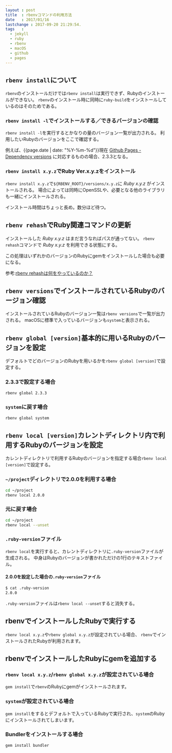 ```yaml
---
layout : post
title  : rbenvコマンドの利用方法
date   : 2017/01/16
lastchange : 2017-09-20 21:29:54.
tags   :
  - jekyll
  - ruby
  - rbenv
  - macOS
  - github
  - pages
---
```


## `rbenv install`について

`rbenv`のインストールだけでは`rbenv install`は実行できず、Rubyのインストールができない。
`rbenv`のインストール時に同時に`ruby-build`をインストールしているのはそのためである。

### `rbenv install -l`でインストールする／できるバージョンの確認

`rbenv install -l`を実行するとかなりの量のバージョン一覧が出力される。
利用したいRubyのバージョンをここで確認する。

例えば、{{page.date | date: "%Y-%m-%d"}}現在
[Github Pages - Dependency versions](https://pages.github.com/versions/)
に対応するものの場合、2.3.3となる。

### `rbenv install x.y.z`でRuby Ver.x.y.zをインストール

`rbenv install x.y.z`で`${RBENV_ROOT}/versions/x.y.z`に _Ruby x.y.z_ がインストールされる。
場合によっては同時にOpenSSLや、必要となる他のライブラリも一緒にインストールされる。

インストール時間はちょっと長め。数分ほど待つ。

## `rbenv rehash`でRuby関連コマンドの更新

インストールした _Ruby x.y.z_ はまだ言うなればパスが通ってない。
`rbenv rehash`コマンドで _Ruby x.y.z_ を利用できる状態にする。

この処理はいずれかのバージョンのRubyにgemをインストールした場合も必要になる。

参考:[rbenv rehashは何をやっているのか？](http://dqn.sakusakutto.jp/2014/02/rbenv_rehash_what_it_does.html)

## `rbenv versions`でインストールされているRubyのバージョン確認

インストールされているRubyのバージョン一覧は`rbenv versions`で一覧が出力される。
macOSに標準で入っているバージョンも`system`と表示される。


## `rbenv global [version]`基本的に用いるRubyのバージョンを設定

デフォルトでどのバージョンのRubyを用いるかを`rbenv global [version]`で設定する。

### 2.3.3で設定する場合

```sh
rbenv global 2.3.3
```

### `system`に戻す場合

```sh
rbenv global system
```

## `rbenv local [version]`カレントディレクトリ内で利用するRubyのバージョンを設定

カレントディレクトリで利用するRubyのバージョンを指定する場合`rbenv local [version]`で設定する。

### `~/project`ディレクトリで2.0.0を利用する場合

```sh
cd ~/project
rbenv local 2.0.0
```

### 元に戻す場合

```sh
cd ~/project
rbenv local --unset
```

### `.ruby-version`ファイル

`rbenv local`を実行すると、カレントディレクトリに`.ruby-version`ファイルが生成される。
中身はRubyのバージョンが書かれただけの1行のテキストファイル。

#### 2.0.0を設定した場合の`.ruby-version`ファイル

```sh
$ cat .ruby-version
2.0.0
```

`.ruby-version`ファイルは`rbenv local --unset`すると消失する。

## rbenvでインストールしたRubyで実行する

`rbenv local x.y.z`や`rbenv global x.y.z`が設定されている場合、
`rbenv`でインストールされたRubyが利用されます。

## rbenvでインストールしたRubyにgemを追加する

### `rbenv local x.y.z`/`rbenv global x.y.z`が設定されている場合

`gem install`で`rbenv`のRubyにgemがインストールされます。

### `system`が設定されている場合

`gem install`をするとデフォルトで入っているRubyで実行され、`system`のRubyにインストールされてしまいます。

### Bundlerをインストールする場合

```
gem install bundler
```


